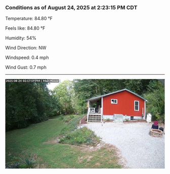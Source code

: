 ### Conditions as of August 24, 2025 at 2:23:15 PM CDT 

Temperature: 84.80 &deg;F

Feels like: 84.80 &deg;F

Humidity: 54%

Wind Direction: NW

Windspeed: 0.4 mph

Wind Gust: 0.7 mph

---

<img src="./images/latest.jpeg"/>

